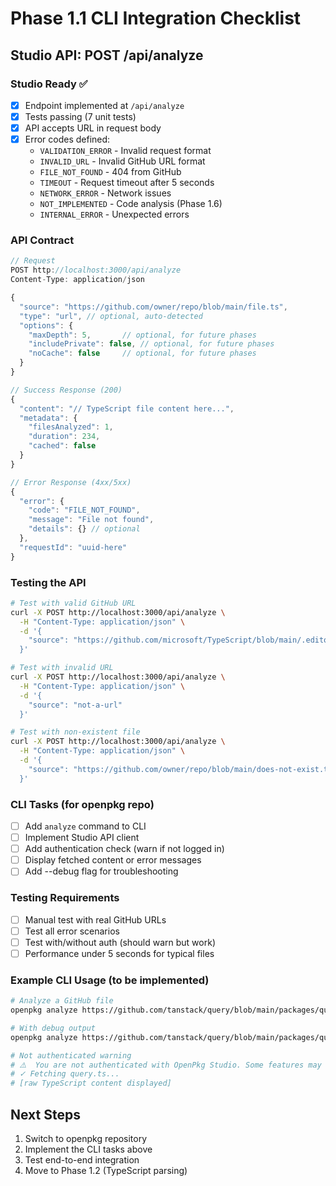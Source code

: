 # Phase 1.1 CLI Integration Checklist

## Studio API: POST /api/analyze

### Studio Ready ✅
- [x] Endpoint implemented at `/api/analyze`
- [x] Tests passing (7 unit tests)
- [x] API accepts URL in request body
- [x] Error codes defined:
  - `VALIDATION_ERROR` - Invalid request format
  - `INVALID_URL` - Invalid GitHub URL format
  - `FILE_NOT_FOUND` - 404 from GitHub
  - `TIMEOUT` - Request timeout after 5 seconds
  - `NETWORK_ERROR` - Network issues
  - `NOT_IMPLEMENTED` - Code analysis (Phase 1.6)
  - `INTERNAL_ERROR` - Unexpected errors

### API Contract

```typescript
// Request
POST http://localhost:3000/api/analyze
Content-Type: application/json

{
  "source": "https://github.com/owner/repo/blob/main/file.ts",
  "type": "url", // optional, auto-detected
  "options": {
    "maxDepth": 5,       // optional, for future phases
    "includePrivate": false, // optional, for future phases
    "noCache": false     // optional, for future phases
  }
}

// Success Response (200)
{
  "content": "// TypeScript file content here...",
  "metadata": {
    "filesAnalyzed": 1,
    "duration": 234,
    "cached": false
  }
}

// Error Response (4xx/5xx)
{
  "error": {
    "code": "FILE_NOT_FOUND",
    "message": "File not found",
    "details": {} // optional
  },
  "requestId": "uuid-here"
}
```

### Testing the API

```bash
# Test with valid GitHub URL
curl -X POST http://localhost:3000/api/analyze \
  -H "Content-Type: application/json" \
  -d '{
    "source": "https://github.com/microsoft/TypeScript/blob/main/.editorconfig"
  }'

# Test with invalid URL
curl -X POST http://localhost:3000/api/analyze \
  -H "Content-Type: application/json" \
  -d '{
    "source": "not-a-url"
  }'

# Test with non-existent file
curl -X POST http://localhost:3000/api/analyze \
  -H "Content-Type: application/json" \
  -d '{
    "source": "https://github.com/owner/repo/blob/main/does-not-exist.ts"
  }'
```

### CLI Tasks (for openpkg repo)
- [ ] Add `analyze` command to CLI
- [ ] Implement Studio API client
- [ ] Add authentication check (warn if not logged in)
- [ ] Display fetched content or error messages
- [ ] Add --debug flag for troubleshooting

### Testing Requirements
- [ ] Manual test with real GitHub URLs
- [ ] Test all error scenarios
- [ ] Test with/without auth (should warn but work)
- [ ] Performance under 5 seconds for typical files

### Example CLI Usage (to be implemented)

```bash
# Analyze a GitHub file
openpkg analyze https://github.com/tanstack/query/blob/main/packages/query-core/src/query.ts

# With debug output
openpkg analyze https://github.com/tanstack/query/blob/main/packages/query-core/src/query.ts --debug

# Not authenticated warning
# ⚠️  You are not authenticated with OpenPkg Studio. Some features may be limited.
# ✓ Fetching query.ts...
# [raw TypeScript content displayed]
```

## Next Steps

1. Switch to openpkg repository
2. Implement the CLI tasks above
3. Test end-to-end integration
4. Move to Phase 1.2 (TypeScript parsing)